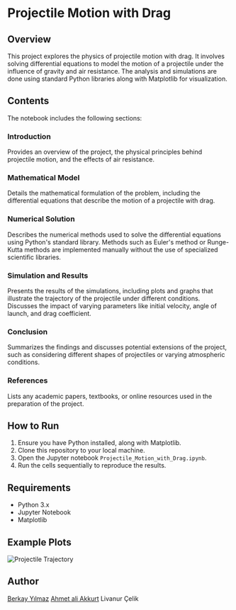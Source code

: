 # Projectile Motion with Drag

## Overview

This project explores the physics of projectile motion with drag. It involves solving differential equations to model the motion of a projectile under the influence of gravity and air resistance. The analysis and simulations are done using standard Python libraries along with Matplotlib for visualization.

## Contents

The notebook includes the following sections:

### Introduction

Provides an overview of the project, the physical principles behind projectile motion, and the effects of air resistance.

### Mathematical Model

Details the mathematical formulation of the problem, including the differential equations that describe the motion of a projectile with drag.

### Numerical Solution

Describes the numerical methods used to solve the differential equations using Python's standard library. Methods such as Euler's method or Runge-Kutta methods are implemented manually without the use of specialized scientific libraries.

### Simulation and Results

Presents the results of the simulations, including plots and graphs that illustrate the trajectory of the projectile under different conditions. Discusses the impact of varying parameters like initial velocity, angle of launch, and drag coefficient.

### Conclusion

Summarizes the findings and discusses potential extensions of the project, such as considering different shapes of projectiles or varying atmospheric conditions.

### References

Lists any academic papers, textbooks, or online resources used in the preparation of the project.

## How to Run

1. Ensure you have Python installed, along with Matplotlib.
2. Clone this repository to your local machine.
3. Open the Jupyter notebook `Projectile_Motion_with_Drag.ipynb`.
4. Run the cells sequentially to reproduce the results.

## Requirements

- Python 3.x
- Jupyter Notebook
- Matplotlib

## Example Plots

![Projectile Trajectory](example_plot.png)

## Author

[Berkay Yılmaz](https://github.com/berkayyilmaz)
[Ahmet ali Akkurt](https://github.com/Ahmetaliakkurt)
Livanur Çelik
